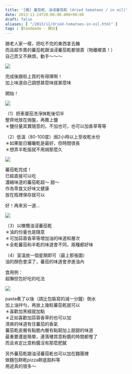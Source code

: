 ```yaml
---
title: '[醃] 蕃茄乾、油浸蕃茄乾 (dried tomatoes / in oil)'
date: 2013-11-24T20:00:00.000+08:00
draft: false
aliases: [ "/2013/11/dried-tomatoes-in-oil.html" ]
tags : [handmade - 開伙]
---
```


跟老人家一樣，把吃不完的東西拿去醃  
而且超市賣的蕃茄乾跟油浸蕃茄乾都很貴（物離鄉貴！）  
自己弄又不麻煩，動手～～～  

![](/images/tomatooil.jpg)

完成後跟街上買的有得揮啊！  
加上味道自己調想甚麼味就甚麼味  
  
開始！  

![](/images/tomatooil1.jpg)

（1）把車厘茄洗淨抹乾後切半  
整齊地放在焗盤，再撒上鹽  
＊鹽份量其實隨意的，不加也可，也可以加香草等等  

  

（2）低溫（80-100度）焗2小時以上至收乾水份  
＊如果能日曬曬乾是最好，但時間很長  
＊想弄半乾版就不用焗那麼久  

![](/images/tomatooil2.jpg)

蕃茄乾完成！  
已經直接可以吃  
濃縮味道的蕃茄乾超～ 甜～  
作為零食又好味又健康  
放在瓶裡保存就可以  
  
  
好！再來另一道...  

![](/images/tomatooil3.jpg)

（3）以橄欖油浸蕃茄乾  
＊油的份量也是隨意  
＊可加蒜蓉香草等增加油的味道和層次  
＊全乾蕃茄和半乾的味道會不同，兩種都好味  
  
（4）室溫放一個星期即可（最上那張圖）  
油的顏色會深了，蕃茄的味道會滲進油內  
  
  
食用例：  
超懶但包好吃的吃法  

![](/images/tomatooil4.jpg)

pasta煮了以後（請比包裝寫的減一分鐘）倒水  
加上油拌勻，再放上幾粒蕃茄乾就可以  
＊喜歡加黑椒就加點  
＊正如喜歡加蒜蓉香草的也可以加  
清爽的味道有住蕃茄的香氣  
蕃茄乾皮層有點脆內層有點韌加上甜甜的味道  
最重要還是簡單，連落樓買意粉醬的時間都慳了  
而且肯定比意粉醬沒有那麼肥膩  
  
  
另外蕃茄乾跟油浸蕃茄乾也可以加在麵團裡  
做麵包餅乾pizza餅底餡料等  
用途真的很多～
